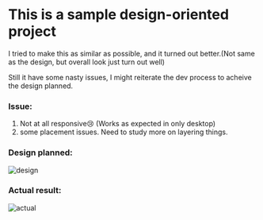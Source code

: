 # This is a sample design-oriented project

I tried to make this as similar as possible, and it turned out better.(Not same as the design, but overall look just turn out well)

Still it have some nasty issues, I might reiterate the dev process to acheive the design planned.

### Issue:
1. Not at all responsive😢 (Works as expected in only desktop)
2. some placement issues. Need to study more on layering things.

### Design planned:

![design](https://user-images.githubusercontent.com/64256342/129486033-060533b0-93c8-4cf1-89d5-b2f4151f449b.png)
### Actual result:

![actual](https://user-images.githubusercontent.com/64256342/129486043-0786c4cc-d33b-44c6-9452-b07d4fe5d4fd.png)
